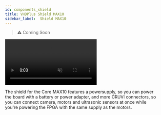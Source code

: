 ```yaml
---
id: components_shield
title: VHDPlus Shield MAX10
sidebar_label:  Shield MAX10
---
```


> :warning: Coming Soon

<video muted autoPlay loop><source src="/img/vhdpshield/Shield.mp4" type="video/mp4"/>Your browser does not support the video tag. You can download the video anyway.</video>

The shield for the Core MAX10 features a powersupply, so you can power the board with a battery or power adapter, and more CRUVI connectors, so you can connect camera, motors and ultrasonic sensors at once while you're powering the FPGA with the same supply as the motors.
